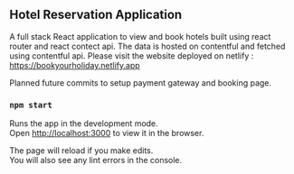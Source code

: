 

## Hotel Reservation Application

A full stack React application to view and book hotels built using react router and react contect api. The data is hosted on contentful and fetched using contentful api. Please visit the website deployed on netlify : https://bookyourholiday.netlify.app

Planned future commits to setup payment gateway and booking page.

### `npm start`

Runs the app in the development mode.<br />
Open [http://localhost:3000](http://localhost:3000) to view it in the browser.

The page will reload if you make edits.<br />
You will also see any lint errors in the console.


